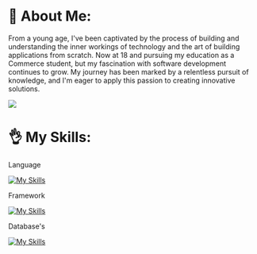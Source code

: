 # 💫 About Me:
From a young age, I've been captivated by the process of building and understanding the inner workings of technology and the art of building applications from scratch. Now at 18 and pursuing my education as a Commerce student, but my fascination with software development continues to grow. My journey has been marked by a relentless pursuit of knowledge, and I'm eager to apply this passion to creating innovative solutions.

![](https://media.licdn.com/dms/image/D4D16AQEvmpNU7vvu5g/profile-displaybackgroundimage-shrink_350_1400/0/1692871674491?e=1700092800&v=beta&t=HaW-9bWlFECtgyTmY_es1pisy3NlvMN6rrwON_tdRSo)

# 👌 My Skills:
Language<br />

[![My Skills](https://skillicons.dev/icons?i=java,js,html)](https://skillicons.dev)

Framework<br />

[![My Skills](https://skillicons.dev/icons?i=spring,maven,nodejs,express,hibernate,react,next,redux,tailwindcss)](https://skillicons.dev)

Database's<br />

[![My Skills](https://skillicons.dev/icons?i=mysql,mongodb)](https://skillicons.dev)
